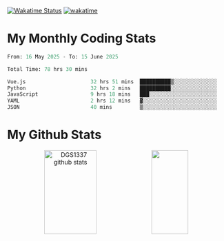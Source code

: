 [![Wakatime Status](https://github.com/noopurphalak/noopurphalak/workflows/wakatime-status-update/badge.svg)](https://github.com/noopurphalak/noopurphalak/actions/workflows/main.yml)
[![wakatime](https://wakatime.com/badge/user/80ace140-ef40-4fdd-b8ed-f3be3d2e1aea.svg)](https://wakatime.com/@80ace140-ef40-4fdd-b8ed-f3be3d2e1aea)

# My Monthly Coding Stats

<!--START_SECTION:waka-->

```python
From: 16 May 2025 - To: 15 June 2025

Total Time: 78 hrs 30 mins

Vue.js                     32 hrs 51 mins  ██████████▒░░░░░░░░░░░░░░   41.51 %
Python                     32 hrs 2 mins   ██████████░░░░░░░░░░░░░░░   40.47 %
JavaScript                 9 hrs 18 mins   ███░░░░░░░░░░░░░░░░░░░░░░   11.77 %
YAML                       2 hrs 12 mins   ▓░░░░░░░░░░░░░░░░░░░░░░░░   02.79 %
JSON                       40 mins         ▒░░░░░░░░░░░░░░░░░░░░░░░░   00.84 %
```

<!--END_SECTION:waka-->

# My Github Stats
<div style="text-align: center;">
  <img width="49%" height="195px" src="https://github-readme-stats-sigma-five.vercel.app/api?username=noopurphalak&show_icons=true&count_private=true&hide_border=true&title_color=00FFFF&icon_color=00FFFF&text_color=00FFFF&bg_color=0d1117" alt="DGS1337 github stats" />
  <img width="41%" height="195px" src="https://github-readme-stats-sigma-five.vercel.app/api/top-langs/?username=noopurphalak&layout=compact&hide_border=true&title_color=00FFFF&text_color=00FFFF&bg_color=0d1117" />
</div>
